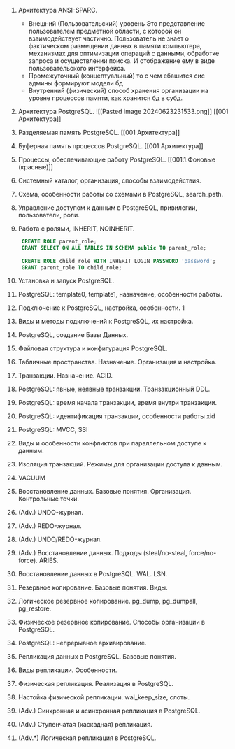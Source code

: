 1. Архитектура ANSI-SPARC. 
   - Внешний (Пользовательский) уровень
     Это представление пользователем предметной области, с которой он взаимодействует частично.  Пользователь не знает о фактическом размещении данных в памяти компьютера, механизмах для оптимизации операций с данными, обработке запроса и осуществлении поиска.
     И отображение ему в виде пользовательского интерфейса.
   - Промежуточный (концептуальный)
     то с чем ебашится сис админы формируют модели бд
   - Внутренний (физический)
     способ хранения организации на уровне процессов памяти, как хранится бд в субд.
     
2. Архитектура PostgreSQL. 
   ![[Pasted image 20240623231533.png]]
   [[001 Архитектура]]
3. Разделяемая память PostgreSQL. 
   [[001 Архитектура]]
4. Буферная память процессов PostgreSQL. 
   [[001 Архитектура]]
5. Процессы, обеспечивающие работу PostgreSQL. 
   [[001.1.Фоновые (красные)]]
6. Системный каталог, организация, способы взаимодействия. 
7. Схема, особенности работы со схемами в PostgreSQL, search_path. 
8. Управление доступом к данным в PostgreSQL, привилегии, пользователи, роли. 
9. Работа с ролями, INHERIT, NOINHERIT. 
   ```sql 
    CREATE ROLE parent_role;
	GRANT SELECT ON ALL TABLES IN SCHEMA public TO parent_role;
	
	CREATE ROLE child_role WITH INHERIT LOGIN PASSWORD 'password'; 
	GRANT parent_role TO child_role;
	```
1. Установка и запуск PostgreSQL. 
2. PostgreSQL: template0, template1, назначение, особенности работы. 
3. Подключение к PostgreSQL, настройка, особенности. 1
4. Виды и методы подключений к PostgreSQL, их настройка. 
5. PostgreSQL, создание Базы Данных. 
6. Файловая структура и конфигурация PostgreSQL. 
7. Табличные пространства. Назначение. Организация и настройка. 
8. Транзакции. Назначение. ACID. 
9. PostgreSQL: явные, неявные транзакции. Транзакционный DDL. 
10. PostgreSQL: время начала транзакции, время внутри транзакции. 
11. PostgreSQL: идентификация транзакции, особенности работы xid 
12. PostgreSQL: MVCC, SSI 
13. Виды и особенности конфликтов при параллельном доступе к данным. 
14. Изоляция транзакций. Режимы для организации доступа к данным. 
15. VACUUM 
16. Восстановление данных. Базовые понятия. Организация. Контрольные точки. 
17. (Adv.) UNDO-журнал. 
18. (Adv.) REDO-журнал. 
19. (Adv.) UNDO/REDO-журнал. 
20. (Adv.) Восстановление данных. Подходы (steal/no-steal, force/no-force). ARIES. 
21. Восстановление данных в PostgreSQL. WAL. LSN. 
22. Резервное копирование. Базовые понятия. Виды. 
23. Логическое резервное копирование. pg_dump, pg_dumpall, pg_restore. 
24. Физическое резервное копирование. Способы организации в PostgreSQL. 
25. PostgreSQL: непрерывное архивирование. 
26. Репликация данных в PostgreSQL. Базовые понятия. 
27. Виды репликации. Особенности. 
28. Физическая репликация. Реализация в PostgreSQL. 
29. Настойка физической репликации. wal_keep_size, слоты. 
30. (Adv.) Синхронная и асинхронная репликация в PostgreSQL. 
31. (Adv.) Ступенчатая (каскадная) репликация. 
32. (Adv.*) Логическая репликация в PostgreSQL.